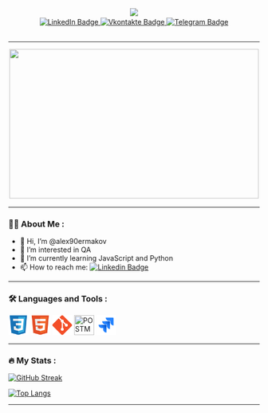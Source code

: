 <div id="header" align="center">
  <img src="https://media.giphy.com/media/f3iwJFOVOwuy7K6FFw/giphy.gif" width="300"/>
</div>
<div id="badges"align="center">
  <a href="https://www.linkedin.com/in/alexermakov/">
    <img src="https://img.shields.io/badge/LinkedIn-blue?style=for-the-badge&logo=linkedin&logoColor=white" alt="LinkedIn Badge"/>
  </a>
  <a href="https://vk.com/alex_ermakov90">
    <img src="https://img.shields.io/badge/VK-blue?style=for-the-badge&logo=VK&logoColor=white" alt="Vkontakte Badge"/>
  </a>
  <a href="https://t.me/AlexErm90">
    <img src="https://img.shields.io/badge/Telegram-blue?style=for-the-badge&logo=telegram&logoColor=white" alt="Telegram Badge"/>
  </a>
</div>
<div align="center">
  <img src="https://komarev.com/ghpvc/?username=alex90ermakov&style=flat-square&color=blue" alt=""/>
</div> 

---
<div align="center">
  <img src="https://www.testgrid.io/wassets/img/screens/homepage-hero-graphic.png" width="500" height="300"/>
</div>

---

### :man_technologist: About Me :

- 👋 Hi, I’m @alex90ermakov
- 👀 I’m interested in QA
- 🌱 I’m currently learning JavaScript and Python
- 📫 How to reach me: [![Linkedin Badge](https://img.shields.io/badge/-alexermakov-blue?style=flat&logo=Linkedin&logoColor=white)](https://www.linkedin.com/in/alexermakov/)

---

### :hammer_and_wrench: Languages and Tools :

<div> 
  <img src="https://github.com/devicons/devicon/blob/master/icons/css3/css3-original.svg" title="CSS3" **alt="CSS3" width="40" height="40"/>
  <img src="https://github.com/devicons/devicon/blob/master/icons/html5/html5-original.svg" title="HTML5" **alt="HTML5" width="40" height="40"/>
 <!-- <img src="https://github.com/devicons/devicon/blob/master/icons/python/python-original.svg" title="PYTHON" **alt="PYTHON" width="40" height="40"/>
  <img src="https://github.com/devicons/devicon/blob/master/icons/pycharm/pycharm-original.svg" title="PYCHARM" **alt="PYCHARM" width="40" height="40"/>
  <img src="https://github.com/devicons/devicon/blob/master/icons/pytest/pytest-original.svg" title="PYTEST" **alt="PYTEST" width="40" height="40"/>
  <img src="https://github.com/devicons/devicon/blob/master/icons/selenium/selenium-original.svg" title="SELENIUM" **alt="SELENIUM" width="40" height="40"/> -->
  <img src="https://github.com/devicons/devicon/blob/master/icons/git/git-original.svg" title="GIT" **alt="GIT" width="40" height="40"/>
  <!-- <img src="https://github.com/devicons/devicon/blob/master/icons/postgresql/postgresql-original.svg" title="POSTGRESQL" **alt="POSTGRESQL" width="40" height="40"/> -->
  <img src="https://seeklogo.com/images/P/postman-logo-0087CA0D15-seeklogo.com.png" title="POSTMAN" **alt="POSTMAN" width="40" height="40"/>
  <img src="https://github.com/devicons/devicon/blob/master/icons/jira/jira-original.svg" title="JIRA" **alt="JIRA" width="40" height="40"/>
</div>

---

### :fire: My Stats :
[![GitHub Streak](http://github-readme-streak-stats.herokuapp.com?user=alex90ermakov&theme=highcontrast&hide_border=true)](https://git.io/streak-stats)


[![Top Langs](https://github-readme-stats.vercel.app/api/top-langs/?username=alex90ermakov&layout=compact&theme=vision-friendly-dark)](https://github.com/anuraghazra/github-readme-stats)

---

<!---
alex90ermakov/alex90ermakov is a ✨ special ✨ repository because its `README.md` (this file) appears on your GitHub profile.
You can click the Preview link to take a look at your changes.
--->
